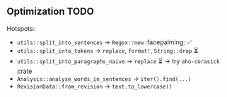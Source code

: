 ## Optimization TODO
Hotspots:
- `utils::split_into_sentences` -> `Regex::new` :facepalming: ✅
- `utils::split_into_tokens` -> `replace`, `format!`, `String::drop` ⏳
- `utils::split_into_paragraphs_naive` -> `replace` ⏳
  -> try `aho-corasick` crate
- `Analysis::analyse_words_in_sentences` -> `iter().find(...)`
- `RevisionData::from_revision` -> `text.to_lowercase()`